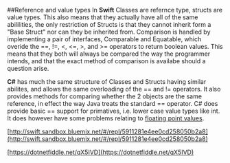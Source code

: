 ##Reference and value types
In **Swift** Classes are refernce type, structs are value types. This also means that they actually have all of the same abililities, the only restriction of Structs is that they cannot inherit form a "Base Struct" nor can they be inherited from.  Comparison is handled by implementing a pair of interfaces, Comparable and Equatable, which overide the ==, !=, <, <=, >, and >= operators to return boolean values.  This means that they both will always be compared the way the programmer intends, and that the exact method of comparison is availabe should a question arise.

**C#** has much the same structure of Classes and Structs having similar abilites, and allows the same overloading of the == and != operators. It also provides methods for comparing whether the 2 objects are the same reference, in effect the way Java treats the standard == operator.  C# does provide basic == support for primatives, i.e. lower case value types like int. It does however have some problems relating to [floating point values](https://docs.microsoft.com/en-us/dotnet/api/system.double?view=netframework-4.7).

[http://swift.sandbox.bluemix.net/#/repl/5911281e4ee0cd258050b2a8](http://swift.sandbox.bluemix.net/#/repl/5911281e4ee0cd258050b2a8)

[https://dotnetfiddle.net/qX5IVD](https://dotnetfiddle.net/qX5IVD)
